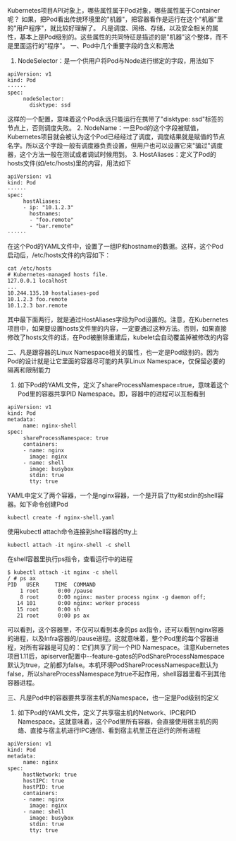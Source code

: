 Kubernetes项目API对象上，哪些属性属于Pod对象，哪些属性属于Container呢？
如果，把Pod看出传统环境里的"机器"，把容器看作是运行在这个"机器"里的"用户程序"，就比较好理解了。
凡是调度、网络、存储，以及安全相关的属性，基本上是Pod级别的。这些属性的共同特征是描述的是"机器"这个整体，而不是里面运行的"程序"。
一、Pod中几个重要字段的含义和用法
1. NodeSelector：是一个供用户将Pod与Node进行绑定的字段，用法如下
```
apiVersion: v1
kind: Pod
······
spec:
     nodeSelector:
       disktype: ssd
```
这样的一个配置，意味着这个Pod永远只能运行在携带了"disktype: ssd"标签的节点上，否则调度失败。
2. NodeName：一旦Pod的这个字段被赋值，Kubernetes项目就会被认为这个Pod已经经过了调度，调度结果就是赋值的节点名字。所以这个字段一般有调度器负责设置，但用户也可以设置它来"骗过"调度器，这个方法一般在测试或者调试时候用到。
3. HostAliases：定义了Pod的hosts文件(如/etc/hosts)里的内容，用法如下
```
apiVersion: v1
kind: Pod
······
spec:
     hostAliases:
     - ip: "10.1.2.3"
       hostnames:
       - "foo.remote"
       - "bar.remote"
······
```
在这个Pod的YAML文件中，设置了一组IP和hostname的数据。这样，这个Pod启动后，/etc/hosts文件的内容如下：
```
cat /etc/hosts
# Kubernetes-managed hosts file.
127.0.0.1 localhost
...
10.244.135.10 hostaliases-pod
10.1.2.3 foo.remote
10.1.2.3 bar.remote
```
其中最下面两行，就是通过HostAliases字段为Pod设置的。注意，在Kubernetes项目中，如果要设置hosts文件里的内容，一定要通过这种方法。否则，如果直接修改了hosts文件的话，在Pod被删除重建后，kubelet会自动覆盖掉被修改的内容

二、凡是跟容器的Linux Namespace相关的属性，也一定是Pod级别的。因为Pod的设计就是让它里面的容器尽可能的共享Linux Namespace，仅保留必要的隔离和限制能力
1. 如下Pod的YAML文件，定义了shareProcessNamespace=true，意味着这个Pod里的容器共享PID Namespace。即，容器中的进程可以互相看到
```
apiVersion: v1
kind: Pod
metadata:
     name: nginx-shell
spec:
     shareProcessNamespace: true
     containers:
     - name: nginx
       image: nginx
     - name: shell
       image: busybox
       stdin: true
       tty: true
```
YAML中定义了两个容器，一个是nginx容器，一个是开启了tty和stdin的shell容器。如下命令创建Pod
```
kubectl create -f nginx-shell.yaml
```
使用kubectl attach命令连接到shell容器的tty上
```
kubectl attach -it nginx-shell -c shell
```
在shell容器里执行ps指令，查看运行中的进程
```
$ kubectl attach -it nginx -c shell
/ # ps ax
PID   USER     TIME  COMMAND
    1 root      0:00 /pause
    8 root      0:00 nginx: master process nginx -g daemon off;
   14 101       0:00 nginx: worker process
   15 root      0:00 sh
   21 root      0:00 ps ax
```
可以看到，这个容器里，不仅可以看到本身的ps ax指令，还可以看到nginx容器的进程，以及Infra容器的/pause进程。这就意味着，整个Pod里的每个容器进程，对所有容器是可见的：它们共享了同一个PID Namespace。注意Kubernetes项目1.11后，apiserver配置中--feature-gates的PodShareProcessNamespace默认为true，之前都为false。本机环境PodShareProcessNamespace默认为false，所以shareProcessNamespace为true不起作用，shell容器里看不到其他容器进程。

三、凡是Pod中的容器要共享宿主机的Namespace，也一定是Pod级别的定义
1. 如下Pod的YAML文件，定义了共享宿主机的Network、IPC和PID Namespace。这就意味着，这个Pod里所有容器，会直接使用宿主机的网络、直接与宿主机进行IPC通信、看到宿主机里正在运行的所有进程
```
apiVersion: v1
kind: Pod
metadata:
     name: nginx
spec:
     hostNetwork: true
     hostIPC: true
     hostPID: true
     containers:
     - name: nginx
       image: nginx
     - name: shell
       image: busybox
       stdin: true
       tty: true
```


